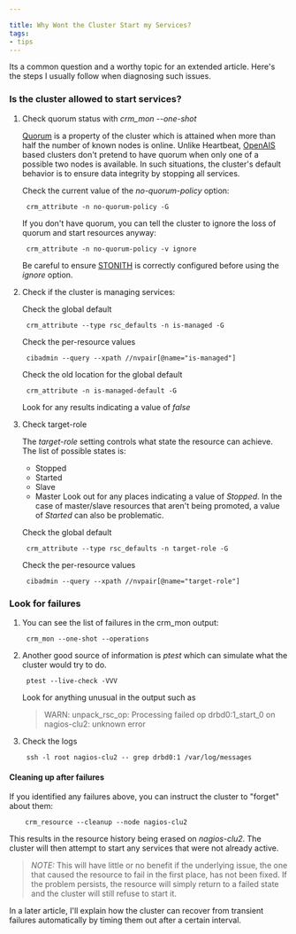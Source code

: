 ```yaml
---

title: Why Wont the Cluster Start my Services?
tags:
- tips
---
```

Its a common question and a worthy topic for an extended article. Here's the
steps I usually follow when diagnosing such issues.

### Is the cluster allowed to start services?

1. Check quorum status with _crm_mon --one-shot_

   [Quorum](http://en.wikipedia.org/wiki/Quorum) is a property of the
   cluster which is attained when more than half the number of known
   nodes is online.  Unlike Heartbeat, [OpenAIS](http://openais.org)
   based clusters don't pretend to have quorum when only one of a
   possible two nodes is available. In such situations, the cluster's
   default behavior is to ensure data integrity by stopping all
   services.

   Check the current value of the _no-quorum-policy_ option:

		crm_attribute -n no-quorum-policy -G


   If you don't have quorum, you can tell the cluster to ignore the
   loss of quorum and start resources anyway:

		crm_attribute -n no-quorum-policy -v ignore

   Be careful to ensure
   [STONITH](http://en.wikipedia.org/wiki/STONITH) is correctly
   configured before using the _ignore_ option.

1. Check if the cluster is managing services:

   Check the global default

		crm_attribute --type rsc_defaults -n is-managed -G

   Check the per-resource values

		cibadmin --query --xpath //nvpair[@name="is-managed"]

   Check the old location for the global default

		crm_attribute -n is-managed-default -G


   Look for any results indicating a value of _false_

1. Check target-role

   The _target-role_ setting controls what state the resource can
   achieve. The list of possible states is:

   * Stopped
   * Started
   * Slave
   * Master Look out for any places indicating a value of _Stopped_. In the case of master/slave resources that aren't being promoted, a value of _Started_ can also be problematic.

   Check the global default

		crm_attribute --type rsc_defaults -n target-role -G

   Check the per-resource values

		cibadmin --query --xpath //nvpair[@name="target-role"]

### Look for failures

1. You can see the list of failures in the crm_mon output:

		crm_mon --one-shot --operations

1. Another good source of information is _ptest_ which can simulate what the cluster would try to do.

		ptest --live-check -VVV

   Look for anything unusual in the output such as

   > WARN: unpack_rsc_op: Processing failed op drbd0:1_start_0 on nagios-clu2: unknown error

1. Check the logs

		ssh -l root nagios-clu2 -- grep drbd0:1 /var/log/messages

#### Cleaning up after failures

If you identified any failures above, you can instruct the cluster to "forget"
about them:

		crm_resource --cleanup --node nagios-clu2

This results in the resource history being erased on _nagios-clu2_. The
cluster will then attempt to start any services that were not already active.

> _NOTE:_ This will have little or no benefit if the underlying issue, the one
> that caused the resource to fail in the first place, has not been fixed. If
> the problem persists, the resource will simply return to a failed state and
> the cluster will still refuse to start it.

In a later article, I'll explain how the cluster can recover from transient
failures automatically by timing them out after a certain interval.
